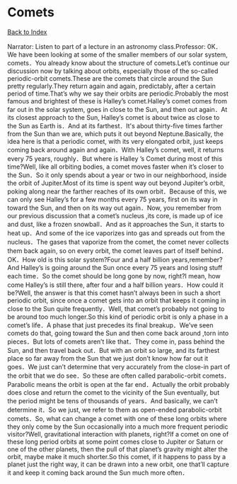 # Comets
[Back to Index](https://github.com/windows10010/tpoExtractor/blog/master/README.md)

Narrator: Listen to part of a lecture in an astronomy class.Professor: 0K．We have been looking at some of the smaller members of our solar system, comets．You already know about the structure of comets.Let’s continue our discussion now by talking about orbits, especially those of the so-called periodic-orbit comets.These are the comets that circle around the Sun pretty regularly.They return again and again, predictably, after a certain period of time.That’s why we say their orbits are periodic.Probably the most famous and brightest of these is Halley’s comet.Halley’s comet comes from far out in the solar system, goes in close to the Sun, and then out again．At its closest approach to the Sun, Halley’s comet is about twice as close to the Sun as Earth is．And at its farthest．It's about thirty-five times farther from the Sun than we are, which puts it out beyond Neptune.Basically, the idea here is that a periodic comet, with its very elongated orbit, just keeps coming back around again and again．With Halley’s comet, well, it returns every 75 years, roughly．But where is Halley ’s Comet during most of this time?Well, like all orbiting bodies, a comet moves faster when it’s closer to the Sun．So it only spends about a year or two in our neighborhood, inside the orbit of Jupiter.Most of its time is spent way out beyond Jupiter’s orbit, poking along near the farther reaches of its own orbit．Because of this, we can only see Halley’s for a few months every 75 years, first on its way in toward the Sun, and then on its way out again．Now, you remember from our previous discussion that a comet’s nucleus ,its core, is made up of ice and dust, like a frozen snowball．And as it approaches the Sun, it starts to heat up．And some of the ice vaporizes into gas and spreads out from the nucleus．The gases that vaporize from the comet, the comet never collects them back again, so on every orbit, the comet leaves part of itself behind．OK．How old is this solar system?Four and a half billion years,remember?And Halley’s is going around the Sun once every 75 years and losing stuff each time．So the comet should be long gone by now, right?I mean, how come Halley’s is still there, after four and a half billion years．How could it be?Well, the answer is that this comet hasn’t always been in such a short periodic orbit, since once a comet gets into an orbit that keeps it coming in close to the Sun quite frequently．Well, that comet’s probably not going to be around too much longer.So this kind of periodic orbit is only a phase in a comet’s life．A phase that just precedes its final breakup．We’ve seen comets do that, going toward the Sun and then come back around ,torn into pieces．But lots of comets aren’t like that．They come in, pass behind the Sun, and then travel back out．But with an orbit so large, and its farthest place so far away from the Sun that we just don’t know how far out it goes．We just can’t determine that very accurately from the close-in part of the orbit that we do see．So these are often called parabolic-orbit comets．Parabolic means the orbit is open at the far end．Actually the orbit probably does close and return the comet to the vicinity of the Sun eventually, but the period might be tens of thousands of years．And basically, we can’t determine it．So we just, we refer to them as open-ended parabolic-orbit comets．So, what can change a comet with one of these long orbits where they only come by the Sun occasionally into a much more frequent periodic visitor?Well, gravitational interaction with planets, right?lf a comet on one of these long period orbits at some point comes close to Jupiter or Saturn or one of the other planets, then the pull of that planet’s gravity might alter the orbit, maybe make it much shorter.So this comet, if it happens to pass by a planet just the right way, it can be drawn into a new orbit, one that’ll capture it and keep it coming back around the Sun much more often． 